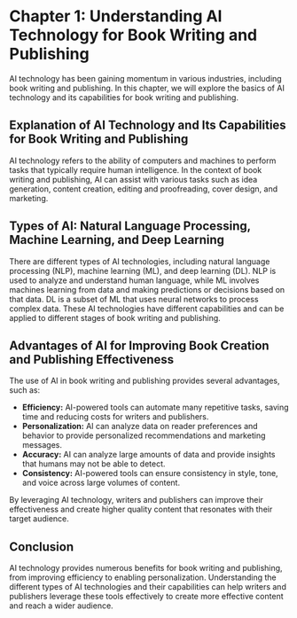 Chapter 1: Understanding AI Technology for Book Writing and Publishing
======================================================================

AI technology has been gaining momentum in various industries, including book writing and publishing. In this chapter, we will explore the basics of AI technology and its capabilities for book writing and publishing.

Explanation of AI Technology and Its Capabilities for Book Writing and Publishing
---------------------------------------------------------------------------------

AI technology refers to the ability of computers and machines to perform tasks that typically require human intelligence. In the context of book writing and publishing, AI can assist with various tasks such as idea generation, content creation, editing and proofreading, cover design, and marketing.

Types of AI: Natural Language Processing, Machine Learning, and Deep Learning
-----------------------------------------------------------------------------

There are different types of AI technologies, including natural language processing (NLP), machine learning (ML), and deep learning (DL). NLP is used to analyze and understand human language, while ML involves machines learning from data and making predictions or decisions based on that data. DL is a subset of ML that uses neural networks to process complex data. These AI technologies have different capabilities and can be applied to different stages of book writing and publishing.

Advantages of AI for Improving Book Creation and Publishing Effectiveness
-------------------------------------------------------------------------

The use of AI in book writing and publishing provides several advantages, such as:

* **Efficiency:** AI-powered tools can automate many repetitive tasks, saving time and reducing costs for writers and publishers.
* **Personalization:** AI can analyze data on reader preferences and behavior to provide personalized recommendations and marketing messages.
* **Accuracy:** AI can analyze large amounts of data and provide insights that humans may not be able to detect.
* **Consistency:** AI-powered tools can ensure consistency in style, tone, and voice across large volumes of content.

By leveraging AI technology, writers and publishers can improve their effectiveness and create higher quality content that resonates with their target audience.

Conclusion
----------

AI technology provides numerous benefits for book writing and publishing, from improving efficiency to enabling personalization. Understanding the different types of AI technologies and their capabilities can help writers and publishers leverage these tools effectively to create more effective content and reach a wider audience.
